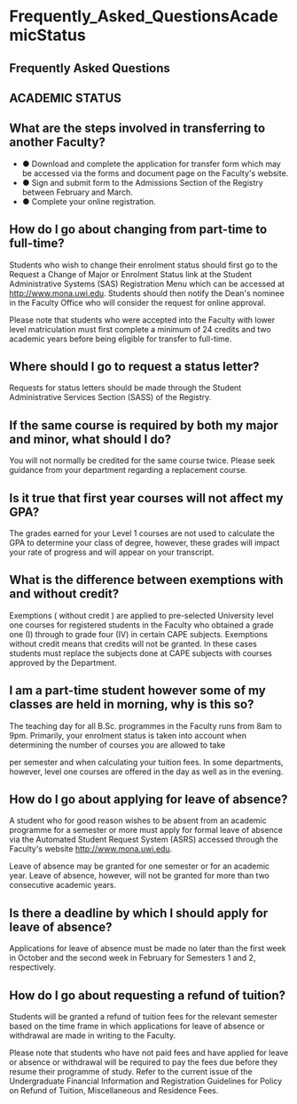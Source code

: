 # Frequently_Asked_QuestionsAcademicStatus

## Frequently Asked Questions

## ACADEMIC STATUS

## What are the steps involved in transferring to another Faculty?

- ● Download and complete the application for transfer form which may be accessed via the forms and document page on the Faculty's website.
- ● Sign and submit form to the Admissions Section of the Registry between February and March.
- ● Complete your online registration.

## How do I go about changing from part-time to full-time?

Students who wish to change their enrolment status should first go to the Request a Change of Major or Enrolment Status link at the Student Administrative Systems (SAS) Registration Menu which can be accessed at http://www.mona.uwi.edu.   Students should then notify the Dean's nominee in the Faculty Office who will consider the request for online approval.

Please note that students who were accepted into the Faculty with lower level matriculation must first complete a minimum of 24 credits and two academic years before being eligible for transfer to full-time.

## Where should I go to request a status letter?

Requests for status letters should be made through the Student Administrative Services Section (SASS) of the Registry.

## If the same course is required by both my major and minor, what should I do?

You will not normally be credited for the same course twice.  Please seek guidance from your department regarding a replacement course.

## Is it true that first year courses will not affect my GPA?

The grades earned for your Level 1 courses are not used to calculate the GPA to determine your class of degree, however, these grades will impact your rate of progress and will appear on your transcript.

## What is the difference between exemptions with and without credit?

Exemptions ( without credit ) are applied to pre-selected University level one courses for registered students in the Faculty who obtained a grade one (I) through to grade four (IV) in certain CAPE subjects. Exemptions without credit means that credits will not be granted. In these cases students must replace the subjects done at CAPE subjects with courses approved by the Department.

## I am a part-time student however some of my classes are held in morning, why is this so?

The teaching day for all B.Sc. programmes in the Faculty runs from 8am to 9pm.  Primarily, your enrolment status is taken into account when determining the number of courses you are allowed to take

per semester and when calculating your tuition fees.  In some departments, however, level one courses are offered in the day as well as in the evening.

## How do I go about applying for leave of absence?

A student who for good reason wishes to be absent from an academic programme for a semester or more must apply for formal leave of absence via the Automated Student Request System (ASRS) accessed through the Faculty's website http://www.mona.uwi.edu.

Leave of absence may be granted for one semester or for an academic year.  Leave of absence, however, will not be granted for more than two consecutive academic years.

## Is there a deadline by which I should apply for leave of absence?

Applications for leave of absence must be made no later than the first week in October and the second week in February for Semesters 1 and 2, respectively.

## How do I go about requesting a refund of tuition?

Students will be granted a refund of tuition fees for the relevant semester based on the time frame in which applications for leave of absence or withdrawal are made in writing to the Faculty.

Please note that students who have not paid fees and have applied for leave or absence or withdrawal will be required to pay the fees due before they resume their programme of study.  Refer to the current issue of the Undergraduate Financial Information and Registration Guidelines for Policy on Refund of Tuition, Miscellaneous and Residence Fees.